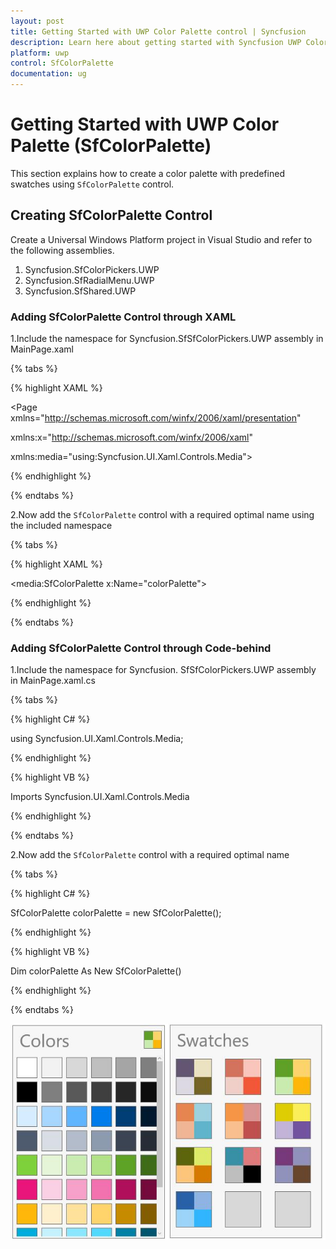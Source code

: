 ```yaml
---
layout: post
title: Getting Started with UWP Color Palette control | Syncfusion
description: Learn here about getting started with Syncfusion UWP Color Palette (SfColorPalette) control, its elements and more.
platform: uwp
control: SfColorPalette
documentation: ug
---
```


# Getting Started with UWP Color Palette (SfColorPalette)

This section explains how to create a color palette with predefined swatches using `SfColorPalette` control.

## Creating SfColorPalette Control

Create a Universal Windows Platform project in Visual Studio and refer to the following assemblies.

1. Syncfusion.SfColorPickers.UWP
2. Syncfusion.SfRadialMenu.UWP
3. Syncfusion.SfShared.UWP

### Adding SfColorPalette Control through XAML

1.Include the namespace for Syncfusion.SfSfColorPickers.UWP assembly in MainPage.xaml

{% tabs %}

{% highlight XAML %}

<Page xmlns="http://schemas.microsoft.com/winfx/2006/xaml/presentation"

xmlns:x="http://schemas.microsoft.com/winfx/2006/xaml"

xmlns:media="using:Syncfusion.UI.Xaml.Controls.Media">

{% endhighlight %}

{% endtabs %}

2.Now add the `SfColorPalette` control with a required optimal name using the included namespace

{% tabs %}

{% highlight XAML %}

<media:SfColorPalette x:Name="colorPalette">

{% endhighlight %}

{% endtabs %}

### Adding SfColorPalette Control through Code-behind

1.Include the namespace for Syncfusion. SfSfColorPickers.UWP assembly in MainPage.xaml.cs

{% tabs %}

{% highlight C# %}

using Syncfusion.UI.Xaml.Controls.Media;

{% endhighlight %}

{% highlight VB %}

Imports Syncfusion.UI.Xaml.Controls.Media

{% endhighlight %}

{% endtabs %}

2.Now add the `SfColorPalette` control with a required optimal name 

{% tabs %}

{% highlight C# %}

SfColorPalette colorPalette = new SfColorPalette();

{% endhighlight %}

{% highlight VB %}

Dim colorPalette As New SfColorPalette()

{% endhighlight %}

{% endtabs %}

![SfColorPalette control](SfColorPalette-images/SfColorPalette-img1.jpeg)